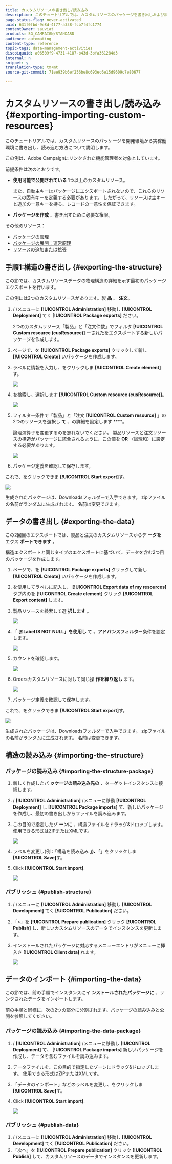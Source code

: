 ```yaml
---
title: カスタムリソースの書き出し/読み込み
description: このチュートリアルでは、カスタムリソースのパッケージを書き出しおよび読み込みする方法について説明します。
page-status-flag: never-activated
uuid: 631f0fbd-9e8d-4f77-a338-fcb7f4fc1774
contentOwner: sauviat
products: SG_CAMPAIGN/STANDARD
audience: automating
content-type: reference
topic-tags: data-management-activities
discoiquuid: a06509f9-4731-4187-b43d-3bfa361284d3
internal: n
snippet: y
translation-type: tm+mt
source-git-commit: 71ee939b6ef256be8c693ec6e15d9609c7e80677

---
```



# カスタムリソースの書き出し/読み込み {#exporting-importing-custom-resources}

このチュートリアルでは、カスタムリソースのパッケージを開発環境から実稼働環境に書き出し、読み込む方法について説明します。

この例は、Adobe Campaignにリンクされた機能管理者を対象としています。

前提条件は次のとおりです。

* **使用可能で公開されている** 1つ以上のカスタムリソース。

   また、自動主キーはパッケージにエクスポートされないので、これらのリソースの固有キーを定義する必要があります。 したがって、リソースは主キーと追加の一意キーを持ち、レコードの一意性を保証できます。
* **パッケージを作成** 、書き出すために必要な権限。

その他のリソース：

* [パッケージの管理](../../automating/using/managing-packages.md)
* [パッケージの展開：運営原理](../../developing/using/data-model-concepts.md)
* [リソースの追加または拡張](../../developing/using/key-steps-to-add-a-resource.md)

## 手順1:構造の書き出し {#exporting-the-structure}

この節では、カスタムリソースデータの物理構造の詳細を示す最初のパッケージエクスポートを行います。

この例には2つのカスタムリソースがあります。製 **品** 、 **注文**。

1. / /メニューに **[!UICONTROL Administration]** 移動し **[!UICONTROL Deployment]** てく **[!UICONTROL Package exports]** ださい。

   2つのカスタムリソース「製品」と「注文件数」でフィルタ **[!UICONTROL Custom resource (cusResource)]** ーされたをエクスポートする新しいパッケージを作成します。

1. ページで、を **[!UICONTROL Package exports]** クリックして新し **[!UICONTROL Create]** いパッケージを作成します。
1. ラベルに情報を入力し、をクリックしま **[!UICONTROL Create element]**&#x200B;す。

   ![](assets/cusresources_export1.png)

1. を検索し、選択します **[!UICONTROL Custom resource (cusResource)]**。

   ![](assets/cusresources_export2.png)

1. フィルター条件で「製品」と「注文 **[!UICONTROL Custom resource]** 」の2つのリソースを選択し **て** 、の詳細を設定します ****。

   論理演算子を変更するのを忘れないでください。 製品リソースと注文リソースの構造がパッケージに統合されるように、この値を **OR** （論理和）に設定する必要があります。

   ![](assets/cusresources_export3.png)

1. パッケージ定義を確認して保存します。

これで、をクリックできま **[!UICONTROL Start export]**&#x200B;す。

![](assets/cusresources_export4.png)

生成されたパッケージは、Downloadsフォルダーで入手できます。 zipファイルの名前がランダムに生成されます。 名前は変更できます。

## データの書き出し {#exporting-the-data}

この2回目のエクスポートでは、製品と注文のカスタムリソースからデ **ータを** エクス **ポートできます** 。

構造エクスポートと同じタイプのエクスポートに基づいて、データを含む2つ目のパッケージを作成します。

1. ページで、を **[!UICONTROL Package exports]** クリックして新し **[!UICONTROL Create]** いパッケージを作成します。
1. を使用してラベルに記入し、 **[!UICONTROL Export data of my resources]** タブ内のを **[!UICONTROL Create element]** クリック **[!UICONTROL Export content]** します。
1. 製品リソースを検索して選 **択します** 。

   ![](assets/cusresources_exportdata1.png)

1. 「 **@Label IS NOT NULL」を使用し** て **、アドバンスフィルタ**&#x200B;ー条件を設定します。

   ![](assets/cusresources_exportdata2.png)

1. カウントを確認します。

   ![](assets/cusresources_exportdata3.png)

1. Ordersカスタムリソースに対して同じ操 **作を繰り返し** ます。

   ![](assets/cusresources_exportdata4.png)

1. パッケージ定義を確認して保存します。

これで、をクリックできま **[!UICONTROL Start export]**&#x200B;す。

![](assets/cusresources_exportdata5.png)

生成されたパッケージは、Downloadsフォルダーで入手できます。 zipファイルの名前がランダムに生成されます。 名前は変更できます。

## 構造の読み込み {#importing-the-structure}

### パッケージの読み込み {#importing-the-structure-package}

1. 新しく作成したパ **ッケージの読み込み先の** 、ターゲットインスタンスに接続します。
1. / **[!UICONTROL Administration]** /メニューに移動 **[!UICONTROL Deployment]** し **[!UICONTROL Package imports]** て、新しいパッケージを作成し、最初の書き出しからファイルを読み込みます。
1. この目的で指定したゾ **ーンに** 、構造ファイルをドラッグ&amp;ドロップします。 使用できる形式はZIPまたはXMLです。

   ![](assets/cusresources_import2.png)

1. ラベルを変更し(例：「構造を読み込み **」)、**「」をクリックしま **[!UICONTROL Save]**&#x200B;す。
1. Click **[!UICONTROL Start import]**.

   ![](assets/cusresources_import3.png)

### パブリッシュ {#publish-structure}

1. / /メニューに **[!UICONTROL Administration]** 移動し **[!UICONTROL Development]** てく **[!UICONTROL Publication]** ださい。
1. 「&gt;」を **[!UICONTROL Prepare publication]** クリック **[!UICONTROL Publish]** し、新しいカスタムリソースのデータでインスタンスを更新します。
1. インストールされたパッケージに対応するメニューエントリがメニューに挿入さ **[!UICONTROL Client data]** れます。

   ![](assets/cusresources_import1.png)

## データのインポート {#importing-the-data}

この節では、前の手順でインスタンスにイ **ンストールされたパッケージに** 、リンクされたデータをインポートします。

前の手順と同様に、次の2つの部分に分割されます。パッケージの読み込みと公開を参照してください。

### パッケージの読み込み {#importing-the-data-package}

1. / **[!UICONTROL Administration]** /メニューに移動し **[!UICONTROL Deployment]** て、 **[!UICONTROL Package imports]** 新しいパッケージを作成し、データを含むファイルを読み込みます。
1. データファイルを、この目的で指定したゾーンにドラッグ&amp;ドロップします。 使用できる形式はZIPまたはXMLです。
1. 「データのインポート」などのラベルを変更し、をクリックしま **[!UICONTROL Save]**&#x200B;す。
1. Click **[!UICONTROL Start import]**.

   ![](assets/cusresources_importdata.png)

### パブリッシュ {#publish-data}

1. / /メニューに **[!UICONTROL Administration]** 移動し **[!UICONTROL Development]** てく **[!UICONTROL Publication]** ださい。
1. 「次へ」を **[!UICONTROL Prepare publication]** クリック **[!UICONTROL Publish]** して、カスタムリソースのデータでインスタンスを更新します。

